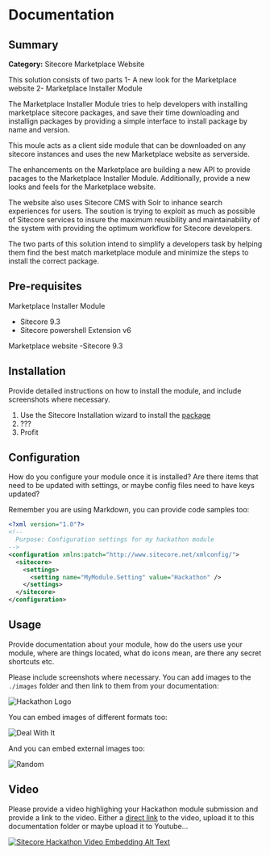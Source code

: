 # Documentation

## Summary

**Category:** Sitecore Marketplace Website

This solution consists of two parts
1- A new look for the Marketplace website
2- Marketplace Installer Module

The Marketplace Installer Module tries to help developers with installing marketplace sitecore packages, and save their time downloading and installign packages by providing a simple interface to install package by name and version.

This moule acts as a client side module that can be downloaded on any sitecore instances and uses the new Marketplace website as serverside.

The enhancements on the Marketplace are building a new API to provide pacages to the Marketplace Installer Module. Additionally, provide a new looks and feels for the Marketplace website.

The website also uses Sitecore CMS with Solr to inhance search experiences for users. The soution is trying to exploit as much as possible of Sitecore services to insure the maximum reusibility and maintainability of the system with providing the optimum workflow for Sitecore developers.

The two parts of this solution intend to simplify a developers task by helping them find the best match marketplace module and minimize the steps to install the correct package.


## Pre-requisites
Marketplace Installer Module
- Sitecore 9.3 
- Sitecore powershell Extension v6

Marketplace website
-Sitecore 9.3

## Installation

Provide detailed instructions on how to install the module, and include screenshots where necessary.

1. Use the Sitecore Installation wizard to install the [package](#link-to-package)
2. ???
3. Profit

## Configuration

How do you configure your module once it is installed? Are there items that need to be updated with settings, or maybe config files need to have keys updated?

Remember you are using Markdown, you can provide code samples too:

```xml
<?xml version="1.0"?>
<!--
  Purpose: Configuration settings for my hackathon module
-->
<configuration xmlns:patch="http://www.sitecore.net/xmlconfig/">
  <sitecore>
    <settings>
      <setting name="MyModule.Setting" value="Hackathon" />
    </settings>
  </sitecore>
</configuration>
```

## Usage

Provide documentation  about your module, how do the users use your module, where are things located, what do icons mean, are there any secret shortcuts etc.

Please include screenshots where necessary. You can add images to the `./images` folder and then link to them from your documentation:

![Hackathon Logo](images/hackathon.png?raw=true "Hackathon Logo")

You can embed images of different formats too:

![Deal With It](images/deal-with-it.gif?raw=true "Deal With It")

And you can embed external images too:

![Random](https://placeimg.com/480/240/any "Random")

## Video

Please provide a video highlighing your Hackathon module submission and provide a link to the video. Either a [direct link](https://www.youtube.com/watch?v=EpNhxW4pNKk) to the video, upload it to this documentation folder or maybe upload it to Youtube...

[![Sitecore Hackathon Video Embedding Alt Text](https://img.youtube.com/vi/EpNhxW4pNKk/0.jpg)](https://www.youtube.com/watch?v=EpNhxW4pNKk)
